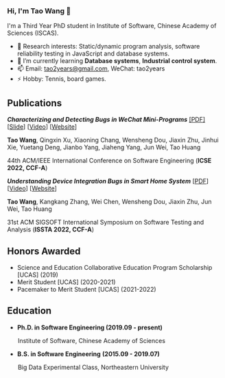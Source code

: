 ### Hi, I'm Tao Wang 👋
I'm a Third Year PhD student in Institute of Software, Chinese Academy of Sciences (ISCAS). 

- 🔭 Research interests: Static/dynamic program analysis, software reliability testing in JavaScript and database systems. 
- 🌱 I’m currently learning **Database systems**, **Industrial control system**.
- 📫 Email: tao2years@gmail.com, WeChat: tao2years
- ⚡ Hobby: Tennis, board games.

## Publications

***Characterizing and Detecting Bugs in WeChat Mini-Programs*** [[PDF]](http://www.tcse.cn/~wsdou/papers/2022-icse-webug.pdf) [[Slide](http://www.tcse.cn/~wsdou/papers/2022-icse-webug.pptx)] [[Video](https://www.youtube.com/watch?v=uZuIno_jO7Y)] [[Website](https://github.com/tcse-iscas/WeBug)]

**Tao Wang**, Qingxin Xu, Xiaoning Chang, Wensheng Dou, Jiaxin Zhu, Jinhui Xie, Yuetang Deng, Jianbo Yang, Jiaheng Yang, Jun Wei, Tao Huang

44th ACM/IEEE International Conference on Software Engineering (**ICSE 2022, CCF-A**)



***Understanding Device Integration Bugs in Smart Home System*** [[PDF](http://www.tcse.cn/~wsdou/papers/2022-issta-ibug.pdf)] [[Video](https://www.youtube.com/watch?v=PPLBu9kGxZ8)] [[Website](https://github.com/tcse-iscas/iBugs)] 

**Tao Wang**, Kangkang Zhang, Wei Chen, Wensheng Dou, Jiaxin Zhu, Jun Wei, Tao Huang

31st ACM SIGSOFT International Symposium on Software Testing and Analysis (**ISSTA 2022, CCF-A**)



## Honors Awarded

- Science and Education Collaborative Education Program Scholarship [UCAS] (2019)
- Merit Student [UCAS] (2020-2021)
- Pacemaker to Merit Student [UCAS] (2021-2022)

## Education

- **Ph.D. in Software Engineering (2019.09 - present)**

&ensp;&ensp;&ensp; Institute of Software, Chinese Academy of Sciences 

- **B.S. in Software Engineering** **(2015.09 - 2019.07)**

&ensp;&ensp;&ensp; Big Data Experimental Class, Northeastern University 
